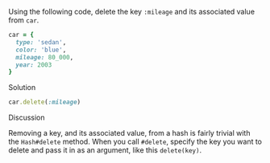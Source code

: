 Using the following code, delete the key `:mileage` and its associated value from `car`.

```ruby
car = {
  type: 'sedan',
  color: 'blue',
  mileage: 80_000,
  year: 2003
}
```

Solution

```ruby
car.delete(:mileage)
```

Discussion

Removing a key, and its associated value, from a hash is fairly trivial with the `Hash#delete` method. When you call `#delete`, specify the key you want to delete and pass it in as an argument, like this `delete(key)`.

